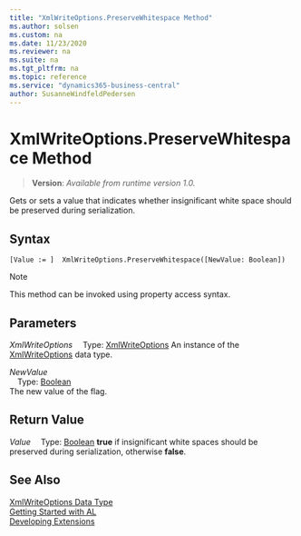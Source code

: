 ```yaml
---
title: "XmlWriteOptions.PreserveWhitespace Method"
ms.author: solsen
ms.custom: na
ms.date: 11/23/2020
ms.reviewer: na
ms.suite: na
ms.tgt_pltfrm: na
ms.topic: reference
ms.service: "dynamics365-business-central"
author: SusanneWindfeldPedersen
---
```

[//]: # (START>DO_NOT_EDIT)
[//]: # (IMPORTANT:Do not edit any of the content between here and the END>DO_NOT_EDIT.)
[//]: # (Any modifications should be made in the .xml files in the ModernDev repo.)
# XmlWriteOptions.PreserveWhitespace Method
> **Version**: _Available from runtime version 1.0._

Gets or sets a value that indicates whether insignificant white space should be preserved during serialization.


## Syntax
```
[Value := ]  XmlWriteOptions.PreserveWhitespace([NewValue: Boolean])
```
> [!NOTE]
> This method can be invoked using property access syntax.
## Parameters
*XmlWriteOptions*
&emsp;Type: [XmlWriteOptions](xmlwriteoptions-data-type.md)
An instance of the [XmlWriteOptions](xmlwriteoptions-data-type.md) data type.

*NewValue*  
&emsp;Type: [Boolean](../boolean/boolean-data-type.md)  
The new value of the flag.  


## Return Value
*Value*
&emsp;Type: [Boolean](../boolean/boolean-data-type.md)
**true** if insignificant white spaces should be preserved during serialization, otherwise **false**.


[//]: # (IMPORTANT: END>DO_NOT_EDIT)
## See Also
[XmlWriteOptions Data Type](xmlwriteoptions-data-type.md)  
[Getting Started with AL](../../devenv-get-started.md)  
[Developing Extensions](../../devenv-dev-overview.md)